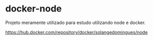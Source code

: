 # docker-node
Projeto meramente utilizado para estudo utilizando node e docker.

https://hub.docker.com/repository/docker/solangedomingues/node
